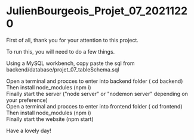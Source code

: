 # JulienBourgeois_Projet_07_20211220

First of all, thank you for your attention to this project.

To run this, you will need to do a few things.

Using a MySQL workbench, copy paste the sql from backend/database/projet_07_tableSchema.sql

Open a terminal and procces to enter into backend folder ( cd backend)  
  Then install node_modules (npm i)   
  Finally start the server ("node server" or "nodemon server" depending on your preference)                     
Open a terminal and procces to enter into frontend folder ( cd frontend)          
  Then install node_modules (npm i)           
  Finally start the website (npm start)         
 
Have a lovely day!
